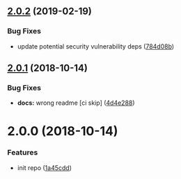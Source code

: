 <a name="2.0.2"></a>
## [2.0.2](https://github.com/sparanoid/grunt-doctype/compare/v2.0.1...v2.0.2) (2019-02-19)


### Bug Fixes

* update potential security vulnerability deps ([784d08b](https://github.com/sparanoid/grunt-doctype/commit/784d08b))



<a name="2.0.1"></a>
## [2.0.1](https://github.com/sparanoid/grunt-doctype/compare/v2.0.0...v2.0.1) (2018-10-14)


### Bug Fixes

* **docs:** wrong readme [ci skip] ([4d4e288](https://github.com/sparanoid/grunt-doctype/commit/4d4e288))



<a name="2.0.0"></a>
# 2.0.0 (2018-10-14)


### Features

* init repo ([1a45cdd](https://github.com/sparanoid/grunt-doctype/commit/1a45cdd))



